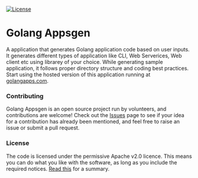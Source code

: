 [![License](https://img.shields.io/badge/License-Apache%202.0-blue.svg)](https://github.com/gophers-prop/go-app-initializr/blob/master/LICENSE)

# Golang Appsgen

A application that generates Golang application code based on user inputs. It generates different types of application like CLI, Web Serverices, Web client etc using librarey of your choice. While generating sample application, it follows proper directory structure and coding best practices. Start using the hosted version of this application running at [golangapps.com](http://golangapps.com).


### Contributing

Golang Appsgen is an open source project run by volunteers, and contributions are welcome! Check out the [Issues](https://github.com/gophers-prop/go-app-initializr/issues) page to see if your idea for a contribution has already been mentioned, and feel free to raise an issue or submit a pull request.


### License

The code is licensed under the permissive Apache v2.0 licence. This means you can do what you like with the software, as long as you include the required notices. [Read this](https://tldrlegal.com/license/apache-license-2.0-(apache-2.0)) for a summary.
